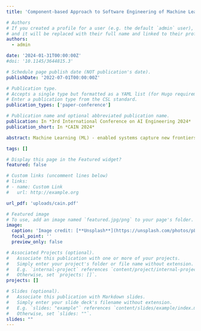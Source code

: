 ```yaml
---
title: 'Component-based Approach to Software Engineering of Machine Learning-enabled Systems'

# Authors
# If you created a profile for a user (e.g. the default `admin` user), write the username (folder name) here
# and it will be replaced with their full name and linked to their profile.
authors:
  - admin

date: '2024-01-31T00:00:00Z'
#doi: '10.1145/3644815.3'

# Schedule page publish date (NOT publication's date).
publishDate: '2022-07-01T00:00:00Z'

# Publication type.
# Accepts a single type but formatted as a YAML list (for Hugo requirements).
# Enter a publication type from the CSL standard.
publication_types: ['paper-conference']

# Publication name and optional abbreviated publication name.
publication: In *3rd International Conference on AI Engineering 2024*
publication_short: In *CAIN 2024*

abstract: Machine Learning (ML) - enabled systems capture new frontiers of industrial use. The development of such systems is becoming a priority course for many vendors due to the unique capabilities of Artificial Intelligence (AI) techniques. The current trend today is to integrate ML functionality into complex systems as architectural components. There are a lot of relevant challenges associated with this strategy in terms of the overall system architecture and in the context of development workflow (MLOps). The probabilistic nature, crucial dependency on data, and work in an environment of high uncertainty do not allow software engineers to apply tradi- tional software development methodologies. As a result, there is a community request to systematize the most relevant experience in building software architectures with ML components, to create new approaches to organizing the process of developing ML-enabled systems, and to build new models for assessing the system qual- ity. Our research contributes to all mentioned directions and aims to create a methodology for the efficient implementation of ML- enabled software and AI components. The results of the research can be used in the design and development in industrial settings, as well as a basis for further studies in the research field, which is of both practical and scientific value.

tags: []

# Display this page in the Featured widget?
featured: false

# Custom links (uncomment lines below)
# links:
# - name: Custom Link
#   url: http://example.org

url_pdf: 'uploads/cain.pdf'

# Featured image
# To use, add an image named `featured.jpg/png` to your page's folder.
image:
  caption: 'Image credit: [**Unsplash**](https://unsplash.com/photos/pLCdAaMFLTE)'
  focal_point: ''
  preview_only: false

# Associated Projects (optional).
#   Associate this publication with one or more of your projects.
#   Simply enter your project's folder or file name without extension.
#   E.g. `internal-project` references `content/project/internal-project/index.md`.
#   Otherwise, set `projects: []`.
projects: []

# Slides (optional).
#   Associate this publication with Markdown slides.
#   Simply enter your slide deck's filename without extension.
#   E.g. `slides: "example"` references `content/slides/example/index.md`.
#   Otherwise, set `slides: ""`.
slides: ""
---
```

